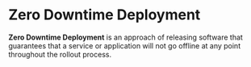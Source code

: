 # Zero Downtime Deployment
**Zero Downtime Deployment** is an approach of releasing software that guarantees that a service or application will not go offline at any point throughout the rollout process.